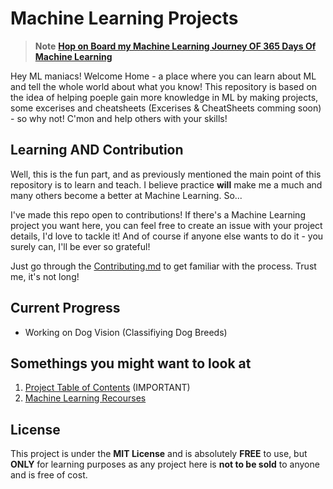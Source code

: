 # Machine Learning Projects


> **Note** **[Hop on Board my Machine Learning Journey OF 365 Days Of Machine Learning](https://github.com/muhammadanas0716/Machine-Learning-101/blob/main/twitter.md)**

Hey ML maniacs! Welcome Home - a place where you can learn about ML and tell the whole world about what you know! This repository is based on the idea of helping
poeple gain more knowledge in ML by making projects, some excerises and cheatsheets (Excerises & CheatSheets comming soon) - so why not! C'mon and help others with your skills!

## Learning AND Contribution
Well, this is the fun part, and as previously mentioned the main point of this repository is to learn and teach. I believe practice **will** make me a much and many others become a better at Machine Learning. So...

I've made this repo open to contributions! If there's a Machine Learning project you want here, you can feel free to create an issue with your project details, I'd love to tackle it! And of course if anyone else wants to do it - you surely can, I'll be ever so grateful!

Just go through the [Contributing.md](https://github.com/muhammadanas0716/Machine-Learning-101/blob/main/Contributing.md) to get familiar with the process. Trust me, it's not long!

## Current Progress
* Working on Dog Vision (Classifiying Dog Breeds)

## Somethings you might want to look at
1. [Project Table of Contents](https://github.com/muhammadanas0716/Machine-Learning-101/blob/main/Project%20Table%20of%20Contents.md) (IMPORTANT)
2. [Machine Learning Recourses](https://github.com/muhammadanas0716/Machine-Learning-101/blob/main/Machine%20Learning%20Recourses.md)

## License  
This project is under the **MIT License** and is absolutely **FREE** to use, but **ONLY** for learning purposes as any project here is **not to be sold** to anyone and is free of cost.
